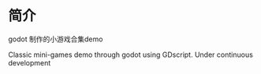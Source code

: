 # 简介
godot 制作的小游戏合集demo

Classic mini-games demo through godot using GDscript.
Under continuous development